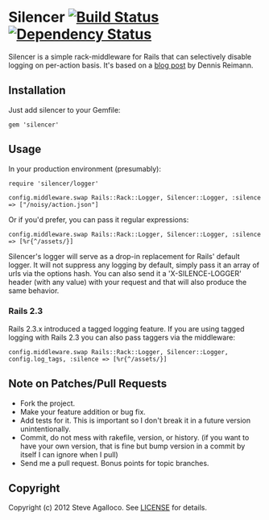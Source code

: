 # Silencer [![Build Status](https://secure.travis-ci.org/spagalloco/silencer.png?branch=master)][travis] [![Dependency Status](https://gemnasium.com/spagalloco/silencer.png?travis)][gemnasium]

[travis]: http://travis-ci.org/spagalloco/silencer
[gemnasium]: https://gemnasium.com/spagalloco/silencer

Silencer is a simple rack-middleware for Rails that can selectively disable logging on per-action basis.  It's based on a [blog post](http://dennisreimann.de/blog/silencing-the-rails-log-on-a-per-action-basis/) by Dennis Reimann.

## Installation

Just add silencer to your Gemfile:

    gem 'silencer'

## Usage

In your production environment (presumably):


    require 'silencer/logger'

    config.middleware.swap Rails::Rack::Logger, Silencer::Logger, :silence => ["/noisy/action.json"]

Or if you'd prefer, you can pass it regular expressions:


    config.middleware.swap Rails::Rack::Logger, Silencer::Logger, :silence => [%r{^/assets/}]

Silencer's logger will serve as a drop-in replacement for Rails' default logger.  It will not suppress any logging by default, simply pass it an array of urls via the options hash.  You can also send it a 'X-SILENCE-LOGGER' header (with any value) with your request and that will also produce the same behavior.

### Rails 2.3

Rails 2.3.x introduced a tagged logging feature.  If you are using tagged logging with Rails 2.3 you can also pass taggers via the middleware:

    config.middleware.swap Rails::Rack::Logger, Silencer::Logger, config.log_tags, :silence => [%r{^/assets/}]

## Note on Patches/Pull Requests

* Fork the project.
* Make your feature addition or bug fix.
* Add tests for it. This is important so I don't break it in a
  future version unintentionally.
* Commit, do not mess with rakefile, version, or history.
  (if you want to have your own version, that is fine but bump version in a commit by itself I can ignore when I pull)
* Send me a pull request. Bonus points for topic branches.

## Copyright

Copyright (c) 2012 Steve Agalloco. See [LICENSE](https://github.com/spagalloco/silencer/blob/master/LICENSE.md) for details.
